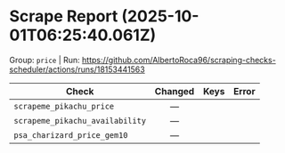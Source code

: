 # Scrape Report (2025-10-01T06:25:40.061Z)

Group: `price`  |  Run: https://github.com/AlbertoRoca96/scraping-checks-scheduler/actions/runs/18153441563

| Check | Changed | Keys | Error |
|---|:---:|:--|:--|
| `scrapeme_pikachu_price` | — |  |  |
| `scrapeme_pikachu_availability` | — |  |  |
| `psa_charizard_price_gem10` | — |  |  |
